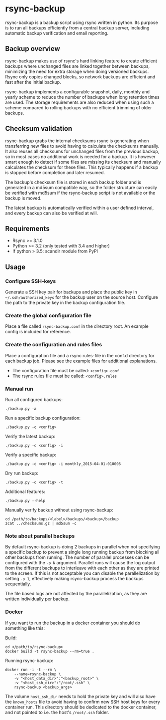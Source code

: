 # rsync-backup
rsync-backup is a backup script using rsync written in python.
Its purpose is to run all backups efficiently from a central backup server,
including automatic backup verification and email reporting.

## Backup overview
rsync-backup makes use of rsync's hard linking feature to create efficient
backups where unchanged files are linked together between backups, minimizing
the need for extra storage when doing versioned backups. Rsync only copies
changed blocks, so network backups are efficient and fast after the initial
backup.

rsync-backup implements a configurable snapshot, daily, monthly and yearly
scheme to reduce the number of backups when long retention times are
used. The storage requirements are also reduced when using such a scheme
compared to rolling backups with no efficient trimming of older backups.

## Checksum validation
rsync-backup grabs the internal checksums rsync is generating when transferring
new files to avoid having to calculate the checksums manually. It also
reuses all checksums for unchanged files from the previous backup, so in most
cases no additional work is needed for a backup.
It is however smart enough to detect if some files are missing its checksum
and manually calculates the checksum for these files.
This typically happens if a backup is stopped before completion and later
resumed.

The backup's checksum file is stored in each backup folder and is generated in
a md5sum compatible way, so the folder structure can easily be verified with
md5sum if the rsync-backup script is not available or the backup is moved.

The latest backup is automatically verified within a user defined interval,
and every backup can also be verified at will.

## Requirements
* Rsync >= 3.1.0
* Python >= 3.2 (only tested with 3.4 and higher)
* If python > 3.5: scandir module from PyPI

## Usage
### Configure SSH-keys
Generate a SSH key pair for backups and place the public key in
`~/.ssh/authorized_keys` for the backup user on the source host.
Configure the path to the private key in the backup configuration file.

### Create the global configuration file
Place a file called `rsync-backup.conf` in the directory root. An example
config is included for reference.

### Create the configuration and rules files
Place a configuration file and a rsync rules-file in the conf.d directory for
each backup job. Please see the example files for additional
explanations.

* The configuration file must be called: `<config>.conf`
* The rsync rules file must be called: `<config>.rules`

### Manual run
Run all configured backups:

    ./backup.py -a
Run a specific backup configuration:

    ./backup.py -c <config>
Verify the latest backup:

    ./backup.py -c <config> -i
Verify a specific backup:

    ./backup.py -c <config> -i monthly_2015-04-01-010005
Dry run backup:

    ./backup.py -c <config> -t
Additional features:

    ./backup.py --help
Manually verify backup without using rsync-backup:

	cd /path/to/backups/<label>/backups/<backup>/backup
	zcat ../checksums.gz | md5sum -c

### Note about parallel backups
By default rsync-backup is doing 2 backups in parallel when not specifying a
specific backup to prevent a single long running backup from blocking all
other backups from running. The number of parallel processes can be configured
with the `-p N` argument. Parallel runs will cause the log output from the
different backups to interleave with each other as they are printed to the
screen. If this is not acceptable you can disable the parallelization by
setting `-p 1`, effectively making rsync-backup process the backups
sequentially.

The file based logs are not affected by the parallelization, as they are
written individually per backup.

### Docker
If you want to run the backup in a docker container you should do something
like this:

Build:

    cd </path/to/rsync-backup>
    docker build -t rsync-backup --rm=true .
Running rsync-backup:

    docker run -i -t --rm \
        --name=rsync-backup \
        -v "<host_data_dir>":"<backup_root>" \
        -v "<host_ssh_dir>":"/root/.ssh" \
        rsync-backup <backup_args>

The volume `host_ssh_dir` needs to hold the private key and will also have the
`known_hosts` file to avoid having to confirm new SSH host keys for every
container run. This directory should be dedicated to the docker container, and
not pointed to i.e. the host's `/root/.ssh` folder.
